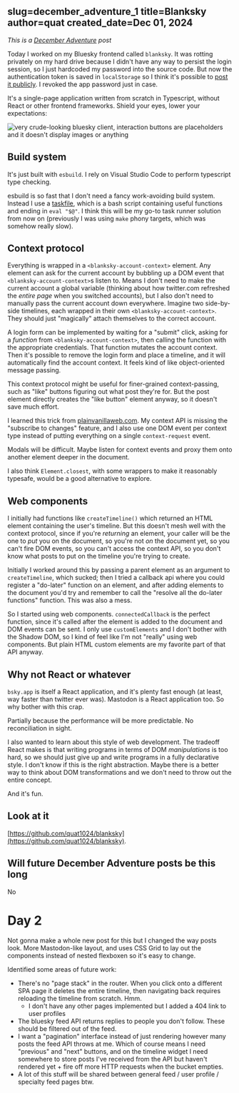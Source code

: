slug=december_adventure_1
title=Blanksky
author=quat
created_date=Dec 01, 2024
---
*This is a [December Adventure](/posts/december_adventure_0/) post*

Today I worked on my Bluesky frontend called `blanksky`. It was rotting privately on my hard drive because I didn't have any way to persist the login session, so I just hardcoded my password into the source code. But now the authentication token is saved in `localStorage` so I think it's possible to [post it publicly](https://github.com/quat1024/blanksky). I revoked the app password just in case.

It's a single-page application written from scratch in Typescript, without React or other frontend frameworks. Shield your eyes, lower your expectations:

![very crude-looking bluesky client, interaction buttons are placeholders and it doesn't display images or anything](/img/blanksky/first.png)

## Build system

It's just built with `esbuild`. I rely on Visual Studio Code to perform typescript type checking.

esbuild is so fast that I don't need a fancy work-avoiding build system. Instead I use a [taskfile](https://github.com/adriancooney/Taskfile), which is a bash script containing useful functions and ending in `eval "$@"`. I think this will be my go-to task runner solution from now on (previously I was using `make` phony targets, which was somehow really slow).

## Context protocol

Everything is wrapped in a `<blanksky-account-context>` element. Any element can ask for the current account by bubbling up a DOM event that `<blanksky-account-context>`s listen to. Means I don't need to make the current account a global variable (thinking about how twitter.com refreshed the *entire page* when you switched accounts), but I also don't need to manually pass the current account down everywhere. Imagine two side-by-side timelines, each wrapped in their own `<blanksky-account-context>`. They should just "magically" attach themselves to the correct account.

A login form can be implemented by waiting for a "submit" click, asking for a *function* from `<blanksky-account-context>`, then calling the function with the appropriate credentials. That function mutates the account context. Then it's possible to remove the login form and place a timeline, and it will automatically find the account context. It feels kind of like object-oriented message passing. 

This context protocol might be useful for finer-grained context-passing, such as "like" buttons figuring out what post they're for. But the post element directly creates the "like button" element anyway, so it doesn't save much effort.

I learned this trick from [plainvanillaweb.com](https://plainvanillaweb.com/blog/articles/2024-10-07-needs-more-context/). My context API is missing the "subscribe to changes" feature, and I also use one DOM event per context type instead of putting everything on a single `context-request` event.

Modals will be difficult. Maybe listen for context events and proxy them onto another element deeper in the document.

I also think `Element.closest`, with some wrappers to make it reasonably typesafe, would be a good alternative to explore.

## Web components

I initially had functions like `createTimeline()` which returned an HTML element containing the user's timeline. But this doesn't mesh well with the context protocol, since if you're *returning* an element, your caller will be the one to *put* you on the document, so you're not *on* the document yet, so you can't fire DOM events, so you can't access the context API, so you don't know what posts to put on the timeline you're trying to create.

Initially I worked around this by passing a parent element as an argument to `createTimeline`, which sucked; then I tried a callback api where you could register a "do-later" function on an element, and after adding elements to the document you'd try and remember to call the "resolve all the do-later functions" function. This was also a mess.

So I started using web components. `connectedCallback` is the perfect function, since it's called after the element is added to the document and DOM events can be sent. I only use `customElements` and I don't bother with the Shadow DOM, so I kind of feel like I'm not "really" using web components. But plain HTML custom elements are my favorite part of that API anyway.

## Why not React or whatever

`bsky.app` is itself a React application, and it's plenty fast enough (at least, way faster than twitter ever was). Mastodon is a React application too. So why bother with this crap.

Partially because the performance will be more predictable. No reconciliation in sight.

I also wanted to learn about this style of web development. The tradeoff React makes is that writing programs in terms of DOM *manipulations* is too hard, so we should just give up and write programs in a fully declarative style. I don't know if this is the right abstraction. Maybe there is a better way to think about DOM transformations and we don't need to throw out the entire concept.

And it's fun.

## Look at it

[https://github.com/quat1024/blanksky](https://github.com/quat1024/blanksky).

## Will future December Adventure posts be this long

No

# Day 2

Not gonna make a whole new post for this but I changed the way posts look. More Mastodon-like layout, and uses CSS Grid to lay out the components instead of nested flexboxen so it's easy to change.

Identified some areas of future work:

* There's no "page stack" in the router. When you click onto a different SPA page it deletes the entire timeline, then navigating back requires reloading the timeline from scratch. Hmm.
  * I don't have any other pages implemented but I added a 404 link to user profiles
* The bluesky feed API returns replies to people you don't follow. These should be filtered out of the feed.
* I want a "pagination" interface instead of just rendering however many posts the feed API throws at me. Which of course means I need "previous" and "next" buttons, and on the timeline widget I need somewhere to store posts I've received from the API but haven't rendered yet + fire off more HTTP requests when the bucket empties.
* A lot of this stuff will be shared between general feed / user profile / specialty feed pages btw.